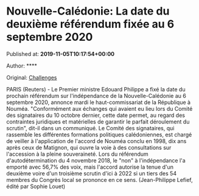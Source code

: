 
# Nouvelle-Calédonie: La date du deuxième référendum fixée au 6 septembre 2020

Published at: **2019-11-05T10:17:54+00:00**

Author: ****

Original: [Challenges](https://www.challenges.fr/top-news/nouvelle-caledonie-la-date-du-deuxieme-referendum-fixee-au-6-septembre-2020_683202)

PARIS (Reuters) - Le Premier ministre Edouard Philippe a fixé la date du prochain référendum sur l'indépendance de la Nouvelle-Calédonie au 6 septembre 2020, annonce mardi le haut-commissariat de la République à Nouméa.
"Conformément aux échanges qui avaient eu lieu lors du Comité des signataires du 10 octobre dernier, cette date permet, au regard des contraintes juridiques et matérielles de garantir le parfait déroulement du scrutin", dit-il dans un communiqué.
Le Comité des signataires, qui rassemble les différentes formations politiques calédoniennes, est chargé de veiller à l'application de l'accord de Nouméa conclu en 1998, dix ans après ceux de Matignon, qui ouvre la voie à des consultations sur l'accession à la pleine souveraineté.
Lors du référendum d'autodétermination du 4 novembre 2018, le "non" à l'indépendance l'a emporté avec 56,7% des voix, mais l'accord autorise la tenue d'un deuxième voire d'un troisième scrutin d'ici à 2022 si un tiers des 54 membres du Congrès local se prononce en ce sens.
(Jean-Philippe Lefief, édité par Sophie Louet)
